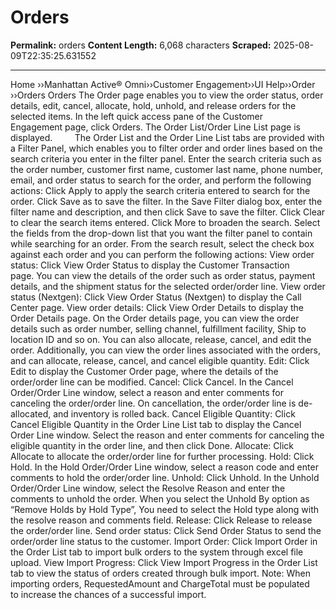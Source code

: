 # Orders

**Permalink:** orders
**Content Length:** 6,068 characters
**Scraped:** 2025-08-09T22:35:25.631552

---

Home &rsaquo;&rsaquo;Manhattan Active® Omni&rsaquo;&rsaquo;Customer Engagement&rsaquo;&rsaquo;UI Help&rsaquo;&rsaquo;Order ››Orders Orders The Order page enables you to view the order status, order details, edit, cancel, allocate, hold, unhold, and release orders for the selected items. In the left quick access pane of the&nbsp;Customer Engagement&nbsp;page, click&nbsp;Orders. The&nbsp;Order List/Order Line List&nbsp;page is displayed.&nbsp;&nbsp; &nbsp; &nbsp; &nbsp; The&nbsp;Order&nbsp;List and the&nbsp;Order&nbsp;Line List tabs are provided with a Filter Panel, which enables you to filter&nbsp;order&nbsp;and&nbsp;order&nbsp;lines based on the search criteria you enter in the filter panel. Enter the search criteria such as the order number, customer first name, customer last name, phone number, email, and order status to search for the order, and perform the following actions: Click Apply to apply the search criteria entered to search for the order. Click Save as to save the filter. In the Save Filter dialog box, enter the filter name and description, and then click Save to save the filter. Click Clear to clear the search items entered. Click More to broaden the search. Select the fields from the drop-down list that you want the filter panel to contain while searching for an order. From the search result, select the check box against each order and you can perform the following actions: View order status: Click View Order Status to display the Customer Transaction page.&nbsp;You can view the details of the order such as order status, payment details, and the shipment status for the selected order/order line. View order status (Nextgen): Click View Order Status (Nextgen) to display the Call Center page. View order details: Click View Order Details to display the Order Details page.&nbsp;On the Order details page, you can view the order details such as order number, selling channel, fulfillment facility, Ship to location ID and so on. You can also allocate, release, cancel, and edit the order. Additionally, you can view the order lines associated with the orders, and can allocate, release, cancel, and&nbsp;cancel eligible quantity. Edit: Click Edit to display the Customer Order page,&nbsp;where the details of the order/order line can be modified. Cancel: Click Cancel. In the Cancel Order/Order Line window, select a reason and enter comments for canceling the order/order line. On cancellation, the order/order line is de-allocated, and inventory is rolled back. Cancel Eligible Quantity: Click Cancel Eligible Quantity in the Order Line List tab&nbsp;to display the Cancel Order Line&nbsp;window. Select the reason and enter comments for canceling the eligible quantity in the order line, and then click Done. Allocate: Click Allocate to allocate the order/order line for further processing. Hold: Click Hold. In the Hold Order/Order Line window, select a reason code and enter comments to hold the order/order line. Unhold: Click Unhold. In the Unhold Order/Order Line&nbsp;window, select the Resolve Reason and enter the comments to unhold the order. When you select the Unhold By option as “Remove Holds by Hold Type”, You need to select the Hold type along with the resolve reason and comments field. Release: Click Release to release the order/order line. Send order status: Click Send Order Status to send the order/order line&nbsp;status to the customer. Import&nbsp;Order: Click&nbsp;Import&nbsp;Order&nbsp;in the Order List tab to import bulk orders to the system through excel file upload. View&nbsp;Import&nbsp;Progress:&nbsp;Click View Import Progress in the Order List tab to view the status of orders created through bulk&nbsp;import. Note:&nbsp;When importing orders, RequestedAmount and ChargeTotal must be populated to&nbsp;increase the chances of a successful import.